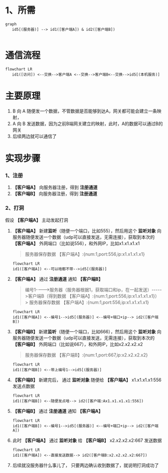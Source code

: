 <!--
 * @Author: snltty
 * @Date: 2022-09-17 23:33:44
 * @LastEditors: snltty
 * @LastEditTime: 2022-09-19 09:48:36
 * @version: v1.0.0
 * @Descripttion: 功能说明
 * @FilePath: \readme\2、穿透1、打洞.md
-->
# 1、所需
```mermaid
graph 
   id5[(服务器)] --> id1([客户端A]) & id2([客户端B])
   
```

# 通信流程
```mermaid
flowchart LR
   id1([访问]) <--交换-->客户端A <--交换-->客户端B<--交换-->id5[(本机服务)]
```

# 主要原理
1. B 向 A 随便发一个数据，不管数据是否能够到达A，网关都可能会建立一条映射，
2. A 向 B 发送数据，因为之前B端网关建立的映射，此时，A的数据可以通过B的网关
3. 后续两边就可以通信了

# 实现步骤

### 1、注册
1. **【客户端A】** 向服务器注册，得到 **注册通道**
2. **【客户端B】** 向服务器注册，得到 **注册通道**

### 2、打洞
假设 **【客户端A】** 主动发起打洞

1. **【客户端A】** 新建**监听**（随便一个端口，比如555），然后用这个 **监听对象** 向服务器随便发送一个数据（udp可以直接发送，无需连接），获取到本次的 **【客户端A】** 外网端口（比如说556），和外网IP，比如x1.x1.x1.x1
    > 服务器保存数据 【客户端A】:{num:1,port:556,ip:x1.x1.x1.x1}
    ```mermaid
    flowchart LR
    id1([客户端A]) <--可以啥都不带-->id5[(服务器)]
    ```
2. **【客户端A】** 通过 **注册通道** 通知 **【客户端B】**
    > 编号1---->服务器（服务器根据1，获取端口和ip，在一起发送）----->客户端B（得到数据 【客户端A】:{num:1,port:556,ip:x1.x1.x1.x1}）
        > 服务器保存数据 【客户端A】:{num:1,port:556,ip:x1.x1.x1.x1}
    ```mermaid
    flowchart LR
    id1([客户端A]) <--编号1-->id5[(服务器)] <--编号+端口+ip--> id2([客户端B])
    ```

3. **【客户端B】** 新建**监听**（随便一个端口，比如666），然后用这个 **监听对象** 向服务器随便发送一个数据（udp可以直接发送，无需连接），获取到本次的 **【客户端B】** 外网端口（比如说667），和外网IP，比如x2.x2.x2.x2
    > 服务器保存数据 【客户端B】:{num:1,port:667,ip:x2.x2.x2.x2}
    ```mermaid
    flowchart LR
    id1([客户端B]) <--带上编号1-->id5[(服务器)]
    ```

4. **【客户端B】** 新建完后， 通过 **监听对象** 随便给 **【客户端A】** x1.x1.x1.x1:556 发送点数据
    ```mermaid
    flowchart LR
    id1([客户端B]) <--随便发点啥--> id2([客户端:Ax1.x1.x1.x1:556])
    ```

5. **【客户端B】** 通过 **注册通道** 通知 **【客户端A】**
    ```mermaid
    flowchart LR
    id1([客户端B]) <--编号1-->id5[(服务器)] <--编号+端口+ip--> id2([客户端A])
    ```

6. 此时 **【客户端A】** 通过 **监听对象** 给 **【客户端B】** x2.x2.x2.x2:667 发送数据
    ```mermaid
    flowchart LR
    id1([客户端A]) <--直接发送数据--> id2([客户端B:x2.x2.x2.x2:667])
    ```

7. 后续就没服务器什么事儿了， 只要两边确认收到数据了，就说明打洞成功了